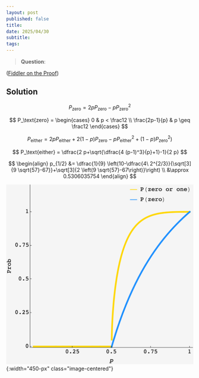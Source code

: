 ```yaml
---
layout: post
published: false
title: 
date: 2025/04/30
subtitle:
tags:
---
```


>**Question**:

<!--more-->

([Fiddler on the Proof](URL))

## Solution

$$ P_\text{zero} = 2p P_\text{zero} - p P^2_\text{zero} $$

$$ P_\text{zero} = \begin{cases} 0 & p < \frac12 \\ \frac{2p-1}{p} & p \geq \frac12 \end{cases} $$

$$ P_\text{either} = 2p P_\text{either} + 2(1-p)P_\text{zero} - p P^2_\text{either} + (1-p)P^2_\text{zero}) $$

$$ P_\text{either} = \dfrac{2 p+\sqrt{\dfrac{4 (p-1)^3}{p}+1}-1}{2 p} $$

$$ 
  \begin{align}
    p_{1/2} &= \dfrac{1}{9} \left(10-\dfrac{4\ 2^{2/3}}{\sqrt[3]{9 \sqrt{57}-67}}+\sqrt[3]{2 \left(9 \sqrt{57}-67\right)}\right) \\ 
                &\approx 0.5306035754 
  \end{align} 
$$

![](/img/2025-04-30-JS-zero-or-one-tree.png){:width="450-px" class="image-centered"}

<br>
